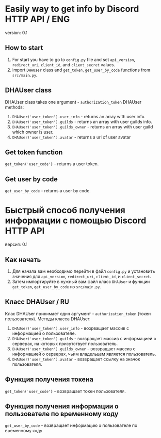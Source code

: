 # Easily way to get info by Discord HTTP API / ENG
version: 0.1

## How to start
1. For start you have to go to `config.py` file and set `api_version`, `redirect_uri`, `client_id`, and `client_secret` values.
2. Import `DHAUser` class and `get_token`, `get_user_by_code` functions from `src/main.py`.

## DHAUser class
DHAUser class takes one argument - `authorization_token`
DHAUser methods:
1. `DHAUser('user_token').user_info` - returns an array with user info.
2. `DHAUser('user_token').guilds` - returns an array with user guilds info.
3. `DHAUser('user_token').guilds_owner` - returns an array with user guild which owner is user.
4. `DHAUser('user_token').avatar` - returns a url of user avatar

## Get token function
`get_token('user_code')` - returns a user token.

## Get user by code
`get_user_by_code` - returns a user by code.


# Быстрый способ получения информации с помощью Discord HTTP API
версия: 0.1

## Как начать
1. Для начала вам необходимо перейти в файл `config.py` и установить значения для `api_version`, `redirect_uri`, `client_id`, и `client_secret`.
2. Затем импортируйте в нужный вам файл класс `DHAUser` и функции `get_token`, `get_user_by_code` из `src/main.py`.

## Класс DHAUser / RU
Клас DHAUser принимает один аргумент - `authorization_token` (токен пользователя).
Методы класса DHAUser:
1. `DHAUser('user_token').user_info` - возрващает массив с информацией о пользователе.
2. `DHAUser('user_token').guilds` - возвращает массив с информацией о серверах, на которых присутствует пользователь.
3. `DHAUser('user_token').guilds_owner` - возвращает массив с информацией о серверах, чьим владельцем является пользователь.
4. `DHAUser('user_token').avatar` - возвращает ссылку на значок пользователя.

## Функция получения токена
`get_token('user_code')` - возвращает токен пользователя.

## Функция получения информации о пользователе по временному коду
`get_user_by_code` - возвращает информацию о пользователе по временному коду
